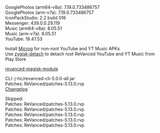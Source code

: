 GooglePhotos (arm64-v8a): 7.19.0.733486757  
GooglePhotos (arm-v7a): 7.19.0.733486757  
IconPackStudio: 2.2 build 016  
Messenger: 439.0.0.29.119  
Music (arm64-v8a): 8.05.51  
Music (arm-v7a): 8.05.51  
YouTube: 19.47.53  

Install [Microg](https://github.com/ReVanced/GmsCore/releases) for non-root YouTube and YT Music APKs  
Use [zygisk-detach](https://github.com/j-hc/zygisk-detach) to detach root ReVanced YouTube and YT Music from Play Store  

[revanced-magisk-module](https://github.com/j-hc/revanced-magisk-module)
  
CLI: j-hc/revanced-cli-5.0.0-all.jar  
Patches: ReVanced/patches-5.13.0.rvp  
[Changelog](https://github.com/ReVanced/revanced-patches/releases/tag/v5.13.0)  

Skipped:  
Patches: ReVanced/patches-5.13.0.rvp  
Patches: ReVanced/patches-5.13.0.rvp  
Patches: ReVanced/patches-5.13.0.rvp  
Patches: ReVanced/patches-5.13.0.rvp  
Patches: ReVanced/patches-5.13.0.rvp            
